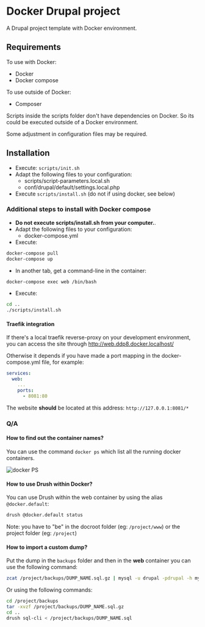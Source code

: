 # Docker Drupal project

A Drupal project template with Docker environment.

## Requirements

To use with Docker:
* Docker
* Docker compose

To use outside of Docker:
* Composer

Scripts inside the scripts folder don't have dependencies on Docker. So its
could be executed outside of a Docker environment.

Some adjustment in configuration files may be required.

## Installation

* Execute: `scripts/init.sh`
* Adapt the following files to your configuration:
  * scripts/script-parameters.local.sh
  * conf/drupal/default/settings.local.php
* Execute `scripts/install.sh` (do not if using docker, see below)

### Additional steps to install with Docker compose

* **Do not execute scripts/install.sh from your computer.**.
* Adapt the following files to your configuration:
  * docker-compose.yml
* Execute:

```bash
docker-compose pull
docker-compose up
```

* In another tab, get a command-line in the container:

```bash
docker-compose exec web /bin/bash
```

* Execute:

```bash
cd ..
./scripts/install.sh
```

#### Traefik integration

If there's a local traefik reverse-proxy on your development environment, you
can access the site through http://web.ddp8.docker.localhost/

Otherwise it depends if you have made a port mapping in the docker-compose.yml
file, for example:

```yaml
services:
  web:
    ...
    ports:
      - 8081:80
```

The website **should** be located at this address: `http://127.0.0.1:8081/*`

### Q/A
#### How to find out the container names?

You can use the command `docker ps` which list all the running docker
containers.

![docker PS](http://i.imgur.com/SDgHsqs.png)

#### How to use Drush within Docker?

You can use Drush within the web container by using the alias `@docker.default`:

```bash
drush @docker.default status
```

Note: you have to "be" in the docroot folder (eg: `/project/www`) or the project
folder (eg: `/project`)

#### How to import a custom dump?

Put the dump in the `backups` folder and then in the **web** container you can
use the following command:

```bash
zcat /project/backups/DUMP_NAME.sql.gz | mysql -u drupal -pdrupal -h mysql drupal
```

Or using the following commands:

```bash
cd /project/backups
tar -xvzf /project/backups/DUMP_NAME.sql.gz
cd ..
drush sql-cli < /project/backups/DUMP_NAME.sql
```
